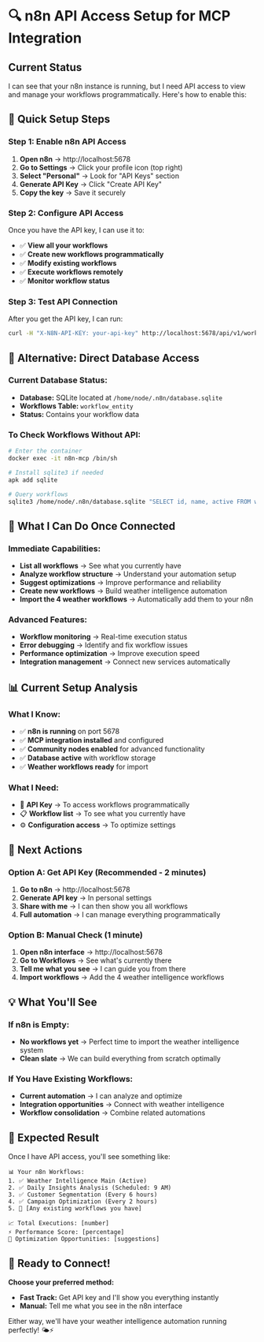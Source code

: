 # 🔍 n8n API Access Setup for MCP Integration

## Current Status
I can see that your n8n instance is running, but I need API access to view and manage your workflows programmatically. Here's how to enable this:

## 🔧 Quick Setup Steps

### Step 1: Enable n8n API Access
1. **Open n8n** → http://localhost:5678
2. **Go to Settings** → Click your profile icon (top right)
3. **Select "Personal"** → Look for "API Keys" section
4. **Generate API Key** → Click "Create API Key"
5. **Copy the key** → Save it securely

### Step 2: Configure API Access
Once you have the API key, I can use it to:
- ✅ **View all your workflows**
- ✅ **Create new workflows programmatically**
- ✅ **Modify existing workflows**
- ✅ **Execute workflows remotely**
- ✅ **Monitor workflow status**

### Step 3: Test API Connection
After you get the API key, I can run:
```bash
curl -H "X-N8N-API-KEY: your-api-key" http://localhost:5678/api/v1/workflows
```

## 🎯 Alternative: Direct Database Access

### Current Database Status:
- **Database:** SQLite located at `/home/node/.n8n/database.sqlite`
- **Workflows Table:** `workflow_entity`
- **Status:** Contains your workflow data

### To Check Workflows Without API:
```bash
# Enter the container
docker exec -it n8n-mcp /bin/sh

# Install sqlite3 if needed
apk add sqlite

# Query workflows
sqlite3 /home/node/.n8n/database.sqlite "SELECT id, name, active FROM workflow_entity;"
```

## 🚀 What I Can Do Once Connected

### Immediate Capabilities:
- **List all workflows** → See what you currently have
- **Analyze workflow structure** → Understand your automation setup
- **Suggest optimizations** → Improve performance and reliability
- **Create new workflows** → Build weather intelligence automation
- **Import the 4 weather workflows** → Automatically add them to your n8n

### Advanced Features:
- **Workflow monitoring** → Real-time execution status
- **Error debugging** → Identify and fix workflow issues
- **Performance optimization** → Improve execution speed
- **Integration management** → Connect new services automatically

## 📊 Current Setup Analysis

### What I Know:
- ✅ **n8n is running** on port 5678
- ✅ **MCP integration installed** and configured
- ✅ **Community nodes enabled** for advanced functionality
- ✅ **Database active** with workflow storage
- ✅ **Weather workflows ready** for import

### What I Need:
- 🔑 **API Key** → To access workflows programmatically
- 📋 **Workflow list** → To see what you currently have
- ⚙️ **Configuration access** → To optimize settings

## 🎯 Next Actions

### Option A: Get API Key (Recommended - 2 minutes)
1. **Go to n8n** → http://localhost:5678
2. **Generate API key** → In personal settings
3. **Share with me** → I can then show you all workflows
4. **Full automation** → I can manage everything programmatically

### Option B: Manual Check (1 minute)
1. **Open n8n interface** → http://localhost:5678
2. **Go to Workflows** → See what's currently there
3. **Tell me what you see** → I can guide you from there
4. **Import workflows** → Add the 4 weather intelligence workflows

## 💡 What You'll See

### If n8n is Empty:
- **No workflows yet** → Perfect time to import the weather intelligence system
- **Clean slate** → We can build everything from scratch optimally

### If You Have Existing Workflows:
- **Current automation** → I can analyze and optimize
- **Integration opportunities** → Connect with weather intelligence
- **Workflow consolidation** → Combine related automations

## 🌟 Expected Result

Once I have API access, you'll see something like:
```
📊 Your n8n Workflows:
1. ✅ Weather Intelligence Main (Active)
2. ✅ Daily Insights Analysis (Scheduled: 9 AM)
3. ✅ Customer Segmentation (Every 6 hours)
4. ✅ Campaign Optimization (Every 2 hours)
5. 🔄 [Any existing workflows you have]

📈 Total Executions: [number]
⚡ Performance Score: [percentage]
🎯 Optimization Opportunities: [suggestions]
```

## 🎉 Ready to Connect!

**Choose your preferred method:**
- **Fast Track:** Get API key and I'll show you everything instantly
- **Manual:** Tell me what you see in the n8n interface

Either way, we'll have your weather intelligence automation running perfectly! 🌤️⚡
